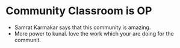 # Community Classroom is OP

- Samrat Karmakar says that this community is amazing.
- More power to kunal. love the work which your are doing for the communit.
